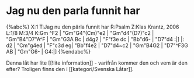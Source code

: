 # Jag nu den parla funnit har

{%abc%}
X:1
T:Jag nu den pärla funnit har
R:Psalm
Z:Klas Krantz, 2006
L:1/8
M:3/4
K:Gm
^F2 | "Gm"G4"(Cm)"e2 | "Gm"d4"(D7)"c2 | "Gm"B4"D7"A^F | 
"Gm"G3A Bc | d4g2 | "F"f3e dc | "Bb"d6- | "D7"d4 :|]
|: d2 | "Cm"g4ed | "F"c3d eg| "Bb"f4e2 | 
"D7"d4~c2 | "Gm"B4G2 | "D7"^F3G AB | "Gm"G6- | G4:|]
{%endabc%}

Denna låt har lite [[!lite information]] - varifrån kommer den och vem är den efter? Troligen finns den i [[kategori/Svenska Låtar]].


